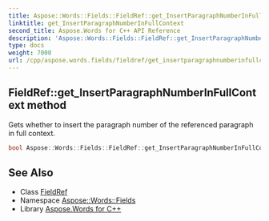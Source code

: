 ```yaml
---
title: Aspose::Words::Fields::FieldRef::get_InsertParagraphNumberInFullContext method
linktitle: get_InsertParagraphNumberInFullContext
second_title: Aspose.Words for C++ API Reference
description: 'Aspose::Words::Fields::FieldRef::get_InsertParagraphNumberInFullContext method. Gets whether to insert the paragraph number of the referenced paragraph in full context in C++.'
type: docs
weight: 7000
url: /cpp/aspose.words.fields/fieldref/get_insertparagraphnumberinfullcontext/
---
```

## FieldRef::get_InsertParagraphNumberInFullContext method


Gets whether to insert the paragraph number of the referenced paragraph in full context.

```cpp
bool Aspose::Words::Fields::FieldRef::get_InsertParagraphNumberInFullContext()
```

## See Also

* Class [FieldRef](../)
* Namespace [Aspose::Words::Fields](../../)
* Library [Aspose.Words for C++](../../../)

